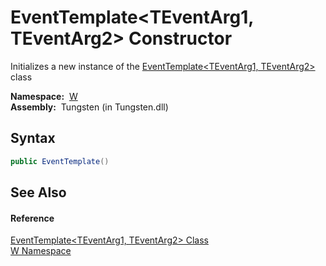 EventTemplate&lt;TEventArg1, TEventArg2> Constructor
====================================================
   Initializes a new instance of the [EventTemplate&lt;TEventArg1, TEventArg2>][1] class

  **Namespace:**  [W][2]  
  **Assembly:**  Tungsten (in Tungsten.dll)

Syntax
------

```csharp
public EventTemplate()
```


See Also
--------

#### Reference
[EventTemplate&lt;TEventArg1, TEventArg2> Class][1]  
[W Namespace][2]  

[1]: README.md
[2]: ../README.md